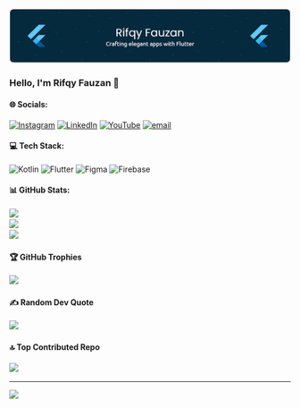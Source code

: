 <!-- ## Hello, I'm Rifqy Fauzan 👋 -->

 ![Rifqy Fauzan Banner](img/github-header-image.png)

<!-- - 🔭 I’m currently working on PT Shan Informasi Sistem (SISCOM)
- 🌱 I’m currently learning [Dart](https://dart.com) and [Kotlin](https://kotlin.com)
- ✅✅

##### Skills
![My Skills](https://go-skill-icons.vercel.app/api/icons?i=dart,kotlin,flutter,android&theme=light)
<!-- <img src="https://img.shields.io/badge/Dart-0175C2?style=for-the-badge&logo=dart&logoColor=white" />

<img src="https://img.shields.io/badge/Kotlin-B125EA?style=for-the-badge&logo=kotlin&logoColor=white" />

<img src="https://img.shields.io/badge/Flutter-02569B?style=for-the-badge&logo=flutter&logoColor=white" />

<img src="https://img.shields.io/badge/Android-3DDC84?style=for-the-badge&logo=android&logoColor=white" />

<img src="https://img.shields.io/badge/firebase-ffca28?style=for-the-badge&logo=firebase&logoColor=black" />

<img src="https://img.shields.io/badge/Figma-F24E1E?style=for-the-badge&logo=figma&logoColor=white" /> -->

<!-- ##### Connect with Me
![https://instagram.com/rifqyfauzann_](https://img.shields.io/badge/Instagram-E4405F?style=for-the-badge&logo=instagram&logoColor=white) ![https://linkedin.com/in/rifqy-fauzan-6264b6291](https://img.shields.io/badge/LinkedIn-0077B5?style=for-the-badge&logo=linkedin&logoColor=white) ![https://rifqyfauzan.netlify.app](https://img.shields.io/badge/website-000000?style=for-the-badge&logo=About.me&logoColor=white)

##### My Github Stats
![Rifqy's GitHub stats](https://github-readme-stats.vercel.app/api?username=rifqyfauzan9&show_icons=true&theme=tokyonight) -->

<!-- # 💫 About Me:
A Mobile App Developer specializing in building responsive and modern applications. With a strong focus on creating intuitive and visually appealing user interfaces, I prioritize user experience and app performance in every project I work on. -->

### Hello, I'm Rifqy Fauzan 👋


#### 🌐 Socials:
[![Instagram](https://img.shields.io/badge/Instagram-%23E4405F.svg?logo=Instagram&logoColor=white)](https://instagram.com/rifqyfauzann_) [![LinkedIn](https://img.shields.io/badge/LinkedIn-%230077B5.svg?logo=linkedin&logoColor=white)](https://linkedin.com/in/rifqy-fauzan-6264b6291) [![YouTube](https://img.shields.io/badge/YouTube-%23FF0000.svg?logo=YouTube&logoColor=white)](https://youtube.com/@rifkifaruzan) [![email](https://img.shields.io/badge/Email-D14836?logo=gmail&logoColor=white)](mailto:rifqyfauzann1@gmail.com) 

#### 💻 Tech Stack:
![Kotlin](https://img.shields.io/badge/kotlin-%237F52FF.svg?style=for-the-badge&logo=kotlin&logoColor=white) ![Flutter](https://img.shields.io/badge/Flutter-%2302569B.svg?style=for-the-badge&logo=Flutter&logoColor=white) ![Figma](https://img.shields.io/badge/figma-%23F24E1E.svg?style=for-the-badge&logo=figma&logoColor=white) ![Firebase](https://img.shields.io/badge/firebase-a08021?style=for-the-badge&logo=firebase&logoColor=ffcd34)
#### 📊 GitHub Stats:
![](https://github-readme-stats.vercel.app/api?username=RifqyFauzan9&theme=tokyonight&hide_border=false&include_all_commits=false&count_private=false)<br/>
![](https://nirzak-streak-stats.vercel.app/?user=RifqyFauzan9&theme=tokyonight&hide_border=false)<br/>
![](https://github-readme-stats.vercel.app/api/top-langs/?username=RifqyFauzan9&theme=tokyonight&hide_border=false&include_all_commits=false&count_private=false&layout=compact)

#### 🏆 GitHub Trophies
![](https://github-profile-trophy.vercel.app/?username=RifqyFauzan9&theme=tokyonight&no-frame=false&no-bg=true&margin-w=4)

#### ✍️ Random Dev Quote
![](https://quotes-github-readme.vercel.app/api?type=horizontal&theme=tokyonight)

#### 🔝 Top Contributed Repo
![](https://github-contributor-stats.vercel.app/api?username=RifqyFauzan9&limit=5&theme=dark&combine_all_yearly_contributions=true)

---
[![](https://visitcount.itsvg.in/api?id=RifqyFauzan9&icon=0&color=0)](https://visitcount.itsvg.in)

<!-- Proudly created with GPRM ( https://gprm.itsvg.in ) -->